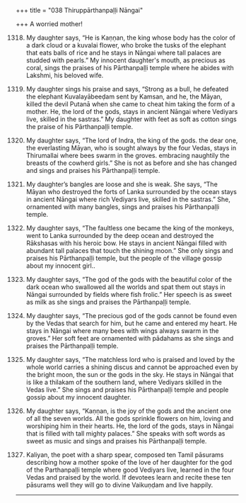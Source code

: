+++
title = "038 Thiruppārthanpaḷḷi Nāngai"

+++
    A worried mother!

1318. My daughter says, “He is Kaṇṇan, the king
      whose body has the color of a dark cloud or a kuvalai flower,
      who broke the tusks of the elephant that eats balls of rice
      and he stays in Nāngai where tall palaces are studded with pearls.”
      My innocent daughter's mouth, as precious as coral,
      sings the praises of his Pārthanpaḷḷi temple
      where he abides with Lakshmi, his beloved wife.

1319. My daughter sings his praise and says,
      “Strong as a bull, he defeated the elephant Kuvalayābeeḍam sent by Kamsan,
      and he, the Māyan, killed the devil Putanā
      when she came to cheat him taking the form of a mother.
      He, the lord of the gods, stays in ancient Nāngai
      where Vediyars live, skilled in the sastras.”
      My daughter with feet as soft as cotton
      sings the praise of his Pārthanpaḷḷi temple.

1320. My daughter says,
      “The lord of Indra, the king of the gods.
      the dear one, the everlasting Māyan,
      who is sought always by the four Vedas,
      stays in Thirumallai where bees swarm in the groves.
      embracing naughtily the breasts of the cowherd girls.”
      She is not as before and she has changed
      and sings and praises his Pārthanpaḷḷi temple.

1321. My daughter’s bangles are loose and she is weak. She says,
      “The Māyan who destroyed the forts of Lanka surrounded by the ocean
      stays in ancient Nāngai where rich Vediyars live, skilled in the sastras.”
      She, ornamented with many bangles,
      sings and praises his Pārthanpaḷḷi temple.

1322. My daughter says,
      “The faultless one became the king of the monkeys,
      went to Lanka surrounded by the deep ocean
      and destroyed the Rākshasas with his heroic bow.
      He stays in ancient Nāngai
      filled with abundant tall palaces that touch the shining moon.”
      She only sings and praises his Pārthanpaḷḷi temple,
      but the people of the village gossip about my innocent girl..

1323. My daughter says,
      “The god of the gods with the beautiful color of the dark ocean
      who swallowed all the worlds and spat them out
      stays in Nāngai surrounded by fields where fish frolic.”
      Her speech is as sweet as milk
      as she sings and praises the Pārthanpaḷḷi temple.

1324. My daughter says,
      “The precious god of the gods cannot be found
      even by the Vedas that search for him,
      but he came and entered my heart.
      He stays in Nāngai where many bees with wings
      always swarm in the groves.”
      Her soft feet are ornamented with pādahams
      as she sings and praises the Pārthanpaḷḷi temple.

1325. My daughter says,
      “The matchless lord who is praised and loved by the whole world
      carries a shining discus and cannot be approached
      even by the bright moon, the sun or the gods in the sky.
      He stays in Nāngai that is like a thilakam of the southern land,
      where Vediyars skilled in the Vedas live.”
      She sings and praises his Pārthanpaḷḷi temple
      and people gossip about my innocent daughter.

1326. My daughter says,
      “Kaṇṇan, is the joy of the gods
      and the ancient one of all the seven worlds.
      All the gods sprinkle flowers on him,
      loving and worshiping him in their hearts.
      He, the lord of the gods, stays in Nāngai
      that is filled with tall mighty palaces.”
      She speaks with soft words as sweet as music
      and sings and praises his Pārthanpaḷḷi temple.

1327. Kaliyan, the poet with a sharp spear,
      composed ten Tamil pāsurams
      describing how a mother spoke of the love of her daughter
      for the god of the Parthanpaḷḷi temple where good Vediyars live,
      learned in the four Vedas and praised by the world.
      If devotees learn and recite these ten pāsurams well
      they will go to divine Vaikuṇḍam and live happily.
------------
